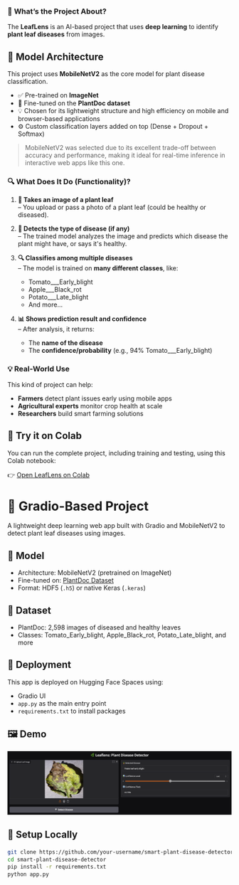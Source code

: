 ### 🌿 **What’s the Project About?**

The **LeafLens** is an AI-based project that uses **deep learning** to identify **plant leaf diseases** from images.

## 🧠 Model Architecture

This project uses **MobileNetV2** as the core model for plant disease classification.

- ✅ Pre-trained on **ImageNet**
- 🔁 Fine-tuned on the **PlantDoc dataset**
- 💡 Chosen for its lightweight structure and high efficiency on mobile and browser-based applications
- ⚙️ Custom classification layers added on top (Dense + Dropout + Softmax)

> MobileNetV2 was selected due to its excellent trade-off between accuracy and performance, making it ideal for real-time inference in interactive web apps like this one.

### 🔍 **What Does It Do (Functionality)?**

1. **📸 Takes an image of a plant leaf**  
   – You upload or pass a photo of a plant leaf (could be healthy or diseased).

2. **🧠 Detects the type of disease (if any)**  
   – The trained model analyzes the image and predicts which disease the plant might have, or says it's healthy.

3. **🔍 Classifies among multiple diseases**  
   – The model is trained on **many different classes**, like:  
   - Tomato\_\_\_Early\_blight  
   - Apple\_\_\_Black\_rot  
   - Potato\_\_\_Late\_blight  
   - And more...

4. **📊 Shows prediction result and confidence**  
   – After analysis, it returns:  
   - The **name of the disease**  
   - The **confidence/probability** (e.g., 94% Tomato\_\_\_Early\_blight)

### 💡 Real-World Use

This kind of project can help:

- **Farmers** detect plant issues early using mobile apps  
- **Agricultural experts** monitor crop health at scale  
- **Researchers** build smart farming solutions

## 📓 Try it on Colab

You can run the complete project, including training and testing, using this Colab notebook:

👉 [Open LeafLens on Colab](https://colab.research.google.com/drive/1QMBhr7lSGS7av_qnAmYQxYW1OE02yBfA?usp=sharing)


# 🌿 Gradio-Based Project

A lightweight deep learning web app built with Gradio and MobileNetV2 to detect plant leaf diseases using images.

## 🧠 Model
- Architecture: MobileNetV2 (pretrained on ImageNet)
- Fine-tuned on: [PlantDoc Dataset](https://github.com/pratikkayal/PlantDoc-Dataset)
- Format: HDF5 (`.h5`) or native Keras (`.keras`)

## 📁 Dataset
- PlantDoc: 2,598 images of diseased and healthy leaves
- Classes: Tomato_Early_blight, Apple_Black_rot, Potato_Late_blight, and more

## 🚀 Deployment
This app is deployed on Hugging Face Spaces using:
- Gradio UI
- `app.py` as the main entry point
- `requirements.txt` to install packages

## 🖼 Demo
![App Screenshot](LeafLens.png)

## 🔧 Setup Locally
```bash
git clone https://github.com/your-username/smart-plant-disease-detector
cd smart-plant-disease-detector
pip install -r requirements.txt
python app.py

